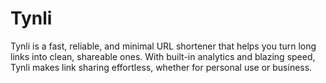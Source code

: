 # Tynli
Tynli is a fast, reliable, and minimal URL shortener that helps you turn long links into clean, shareable ones. With built-in analytics and blazing speed, Tynli makes link sharing effortless, whether for personal use or business.
